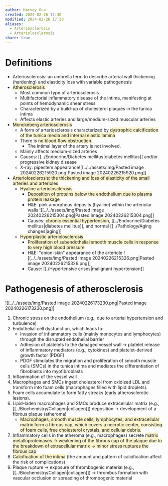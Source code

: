 ```yaml
---
author: Harvey Guo
created: 2024-02-26 17:30
modified: 2024-02-26 17:30
aliases:
  - Arteriosclerosis
  - Arteriolosclerosis
share: true
---
```

# Definitions
- Arteriosclerosis: an umbrella term to describe arterial wall thickening (hardening) and elasticity loss with variable pathogenesis
- <span style="background:rgba(240, 200, 0, 0.2)">Atherosclerosis</span>
	- Most common type of arteriosclerosis
	- Multifactorial inflammatory disease of the intima, manifesting at points of hemodynamic shear stress
	- Characterized by a build-up of cholesterol plaques in the tunica intima 
	- Affects elastic arteries and large/medium-sized muscular arteries
- <span style="background:rgba(240, 200, 0, 0.2)">Monckeberg arteriosclerosis</span>
	- A form of arteriosclerosis characterized by <span style="background:rgba(240, 200, 0, 0.2)">dystrophic calcification of the tunica media and internal elastic lamina</span>
	- There is <span style="background:rgba(240, 200, 0, 0.2)">no blood flow obstruction. </span>
		- The intimal layer of the artery is not involved.
	- Mainly affects medium-sized arteries
	- Causes: [[../Endocrine/Diabetes mellitus|diabetes mellitus]] and/or progressive kidney disease
	- X-ray: pipestem appearance![[../../assets/img/Pasted image 20240226215920.png|Pasted image 20240226215920.png]]
- <span style="background:rgba(240, 200, 0, 0.2)">Arteriolosclerosis: the thickening and loss of elasticity of the small arteries and arterioles</span>
	- <span style="background:rgba(240, 200, 0, 0.2)">Hyaline arteriolosclerosis</span>
		- <span style="background:rgba(240, 200, 0, 0.2)">Deposition of proteins below the endothelium due to plasma protein leakage</span>
		- H&E: pink amorphous deposits (hyaline) within the arteriolar walls ![[../../assets/img/Pasted image 20240226215304.png|Pasted image 20240226215304.png]]
		- Causes: <span style="background:rgba(240, 200, 0, 0.2)">chronic essential hypertension</span>, [[../Endocrine/Diabetes mellitus|diabetes mellitus]], and normal [[../Pathology/Aging changes|aging]]
	- <span style="background:rgba(240, 200, 0, 0.2)">Hyperplastic arteriolosclerosis</span>
		- <span style="background:rgba(240, 200, 0, 0.2)">Proliferation of subendothelial smooth muscle cells in response to very high blood pressure</span>
		- H&E: "onion-skin" appearance of the arteriole ![[../../assets/img/Pasted image 20240226215326.png|Pasted image 20240226215326.png]]
		- Cause: [[./Hypertensive crises|malignant hypertension]]
# Pathogenesis of atherosclerosis
![[../../assets/img/Pasted image 20240226173230.png|Pasted image 20240226173230.png]]
1. Chronic stress on the endothelium (e.g., due to arterial hypertension and turbulence)
2. Endothelial cell dysfunction, which leads to:
	- Invasion of inflammatory cells (mainly monocytes and lymphocytes) through the disrupted endothelial barrier
	- Adhesion of platelets to the damaged vessel wall → platelet release of inflammatory mediators (e.g., cytokines) and platelet-derived growth factor (PDGF)
	- PDGF stimulates the migration and proliferation of smooth muscle cells (SMCs) in the tunica intima and mediates the differentiation of fibroblasts into myofibroblasts
3. Inflammation of the vessel wall
4. Macrophages and SMCs ingest cholesterol from oxidized LDL  and transform into foam cells (macrophages filled with lipid droplets). 
5. Foam cells accumulate to form fatty streaks (early atherosclerotic lesions).
6. Lipid-laden macrophages and SMCs produce extracellular matrix (e.g., [[../Biochemistry/Collagen|collagen]]) deposition → development of a fibrous plaque (atheroma) 
	- <span style="background:rgba(240, 200, 0, 0.2)">Macrophages, smooth muscle cells, lymphocytes, and extracellular matrix form a fibrous cap, which covers a necrotic center, consisting of foam cells, free cholesterol crystals, and cellular debris.</span>
7. Inflammatory cells in the atheroma (e.g., macrophages) secrete <span style="background:rgba(240, 200, 0, 0.2)">matrix metalloproteinases → weakening of the fibrous cap of the plaque due to the breakdown of extracellular matrix → minor stress ruptures the fibrous cap</span>
8. <span style="background:rgba(240, 200, 0, 0.2)">Calcification of the intima</span> (the amount and pattern of calcification affect the risk of complications) 
9. Plaque rupture → exposure of thrombogenic material (e.g., [[../Biochemistry/Collagen|collagen]]) → thrombus formation with vascular occlusion or spreading of thrombogenic material 
